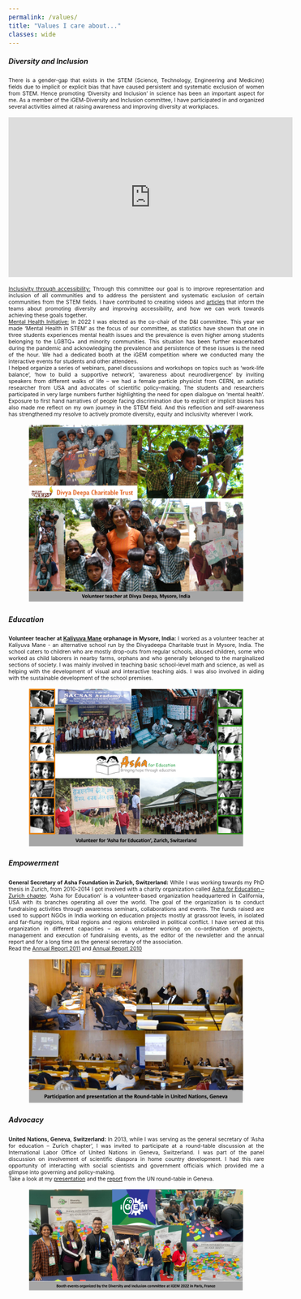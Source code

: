 ```yaml
---
permalink: /values/
title: "Values I care about..."
classes: wide
---
```


<h5><b>Diversity and Inclusion</b></h5> 
<p align="justify" style="font-size:0.75em"> 
There is a gender-gap that exists in the STEM (Science, Technology, Engineering and Medicine) fields due to implicit or explicit bias that have caused persistent and systematic exclusion of women from STEM.  Hence promoting ‘Diversity and Inclusion’ in science has been an important aspect for me. As a member of the iGEM-Diversity and Inclusion committee, I have participated in and organized several activities aimed at raising awareness and improving diversity at workplaces.</p>

<p align="center"><iframe title="Introduction: iGEM Diversity &amp; Inclusion Committee" width="560" height="315" src="https://video.igem.org/videos/embed/wVghLVFHxT73CdtuaJYm1S" frameborder="0" allowfullscreen="" sandbox="allow-same-origin allow-scripts allow-popups allow-forms"></iframe></p>

<p align="justify" style="font-size:0.75em"><a href="https://blog.igem.org/blog/how-to-build-a-diverse-and-inclusive-team">Inclusivity through accessibility:</a> Through this committee our goal is to improve representation and inclusion of all communities and to address the persistent and systematic exclusion of certain communities from the STEM fields. I have contributed to creating videos and <a href="https://blog.igem.org/blog/2021/10/13/the-inclusivity-award-advancing-accessibility-to-synthetic-biology">articles</a> that inform the teams about promoting diversity and improving accessibility, and how we can work towards achieving these goals together. <br>
<a href="https://blog.igem.org/blog/2022/10/5/on-the-road-to-paris-overcoming-mental-health-challenges-in-stem">Mental Health Initiative:</a> In 2022 I was elected as the co-chair of the D&I committee. This year we made ‘Mental Health in STEM’ as the focus of our committee, as statistics have shown that one in three students experiences mental health issues and the prevalence is even higher among students belonging to the LGBTQ+ and minority communities. This situation has been further exacerbated during the pandemic and acknowledging the prevalence and persistence of these issues is the need of the hour. We had a dedicated booth at the iGEM competition where we conducted many the interactive events for students and other attendees. <br>
I helped organize a series of webinars, panel discussions and workshops on topics such as ‘work-life balance’, ‘how to build a supportive network’, ‘awareness about neurodivergence’ by inviting speakers from different walks of life – we had a female particle physicist from CERN, an autistic researcher from USA and advocates of scientific policy-making. The students and researchers participated in very large numbers further highlighting the need for open dialogue on ‘mental health’. Exposure to first hand narratives of people facing discrimination due to explicit or implicit biases has also made me reflect on my own journey in the STEM field. And this reflection and self-awareness has strengthened my resolve to actively promote diversity, equity and inclusivity wherever I work.</p>

<figure>
    <img src="/assets/images/values1.png"
         alt="iGEM - Diversity and Inclusion">
</figure>

<h5><b>Education</b></h5> 
<p align="justify" style="font-size:0.75em"> 
<b>Volunteer teacher at <a href="https://www.divyadeepatrust.org">Kaliyuva Mane</a> orphanage in Mysore, India:</b> I worked as a volunteer teacher at Kaliyuva Mane - an alternative school run by the Divyadeepa Charitable trust in Mysore, India. The school caters to children who are mostly drop-outs from regular schools, abused children, some who worked as child laborers in nearby farms, orphans and who generally belonged to the marginalized sections of society. I was mainly involved in teaching basic school-level math and science, as well as helping with the development of visual and interactive teaching aids. I was also involved in aiding with the sustainable development of the school premises.</p>

<figure>
    <img src="/assets/images/values2.png"
         alt="Education - Divya Deepa charitable trust">
</figure>

<h5><b>Empowerment</b></h5> 
<p align="justify" style="font-size:0.75em">
<b>General Secretary of Asha Foundation in Zurich, Switzerland:</b> While I was working towards my PhD thesis in Zurich, from 2010-2014 I got involved with a charity organization called <a href="https://www.asha-zurich.ch">Asha for Education – Zurich chapter</a>. ‘Asha for Education’ is a volunteer-based organization headquartered in California, USA with its branches operating all over the world. The goal of the organization is to conduct fundraising activities through awareness seminars, collaborations and events. The funds raised are used to support NGOs in India working on education projects mostly at grassroot levels, in isolated and far-flung regions, tribal regions and regions embroiled in political conflict. I have served at this organization in different capacities – as a volunteer working on co-ordination of projects, management and execution of fundraising events, as the editor of the newsletter and the annual report and for a long time as the general secretary of the association. <br>
Read the <a href="https://drive.google.com/file/d/1W_CEWoIAaU_6e9tlEc3sEs_fVQ4OJQtg/view?usp=sharing">Annual Report 2011</a> and <a href="https://drive.google.com/file/d/1RIrCa6yzj4e8CaQ9NbfUzTs2VVEStk7L/view?usp=sharing">Annual Report 2010</a>

<figure>
    <img src="/assets/images/values3.png"
         alt="Asha for education">
</figure>

<h5><b>Advocacy</b></h5> 
<p align="justify" style="font-size:0.75em"> 
<b>United Nations, Geneva, Switzerland:</b> In 2013, while I was serving as the general secretary of ‘Asha for education – Zurich chapter’, I was invited to participate at a round-table discussion at the International Labor Office of United Nations in Geneva, Switzerland. I was part of the panel discussion on involvement of scientific diaspora in home country development. I had this rare opportunity of interacting with social scientists and government officials which provided me a glimpse into governing and policy-making. <br>
Take a look at my <a href="https://drive.google.com/file/d/187TtOvXNrYptr2zi_LFV-0QVrIxObs5t/view?usp=share_link">presentation</a> and the <a href="https://drive.google.com/file/d/1WHOLzroHfGcCCF-cLAzHJ4h5iC7sEva5/view?usp=sharing">report</a> from the UN round-table in Geneva.
</p>

<figure>
    <img src="/assets/images/values4.png"
         alt="Round-table at United Nations">
</figure>






